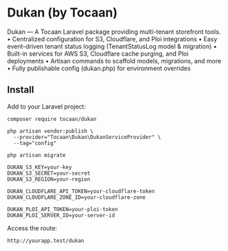 # Dukan (by Tocaan)

Dukan — A Tocaan Laravel package providing multi-tenant storefront tools.
• Centralized configuration for S3, Cloudflare, and Ploi integrations
• Easy event-driven tenant status logging (TenantStatusLog model & migration)
• Built-in services for AWS S3, Cloudflare cache purging, and Ploi deployments
• Artisan commands to scaffold models, migrations, and more
• Fully publishable config (dukan.php) for environment overrides

## Install

Add to your Laravel project:

```
composer require tocaan/dukan
```
```
php artisan vendor:publish \
  --provider="Tocaan\Dukan\DukanServiceProvider" \
  --tag="config"
```

```
php artisan migrate
```

```
DUKAN_S3_KEY=your-key
DUKAN_S3_SECRET=your-secret
DUKAN_S3_REGION=your-region
```

```
DUKAN_CLOUDFLARE_API_TOKEN=your-cloudflare-token
DUKAN_CLOUDFLARE_ZONE_ID=your-cloudflare-zone
```

```
DUKAN_PLOI_API_TOKEN=your-ploi-token
DUKAN_PLOI_SERVER_ID=your-server-id
```


Access the route:

```
http://yourapp.test/dukan
```
